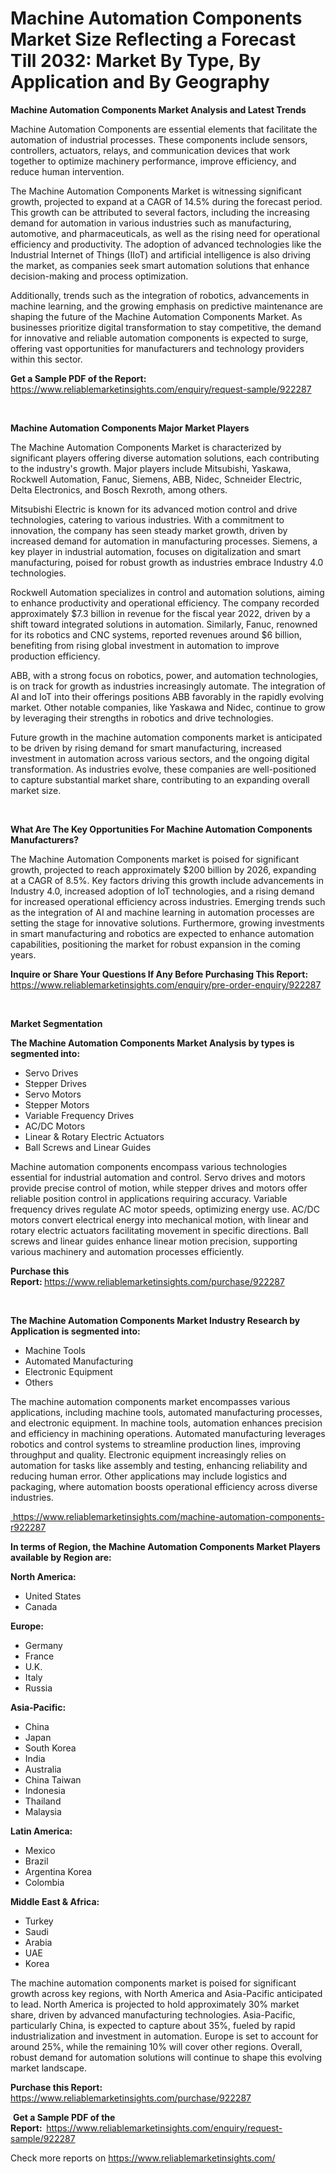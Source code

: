 <p><h1>Machine Automation Components Market Size Reflecting a Forecast Till 2032: Market By Type, By Application and By Geography</h1></p><p><strong>Machine Automation Components Market Analysis and Latest Trends</strong></p>
<p><p>Machine Automation Components are essential elements that facilitate the automation of industrial processes. These components include sensors, controllers, actuators, relays, and communication devices that work together to optimize machinery performance, improve efficiency, and reduce human intervention.</p><p>The Machine Automation Components Market is witnessing significant growth, projected to expand at a CAGR of 14.5% during the forecast period. This growth can be attributed to several factors, including the increasing demand for automation in various industries such as manufacturing, automotive, and pharmaceuticals, as well as the rising need for operational efficiency and productivity. The adoption of advanced technologies like the Industrial Internet of Things (IIoT) and artificial intelligence is also driving the market, as companies seek smart automation solutions that enhance decision-making and process optimization.</p><p>Additionally, trends such as the integration of robotics, advancements in machine learning, and the growing emphasis on predictive maintenance are shaping the future of the Machine Automation Components Market. As businesses prioritize digital transformation to stay competitive, the demand for innovative and reliable automation components is expected to surge, offering vast opportunities for manufacturers and technology providers within this sector.</p></p>
<p><strong>Get a Sample PDF of the Report:&nbsp;</strong> <a href="https://www.reliablemarketinsights.com/enquiry/request-sample/922287?utm_campaign=2481&utm_medium=2&utm_source=Github&utm_content=ia&utm_term=23022025&utm_id=machine-automation-components">https://www.reliablemarketinsights.com/enquiry/request-sample/922287</a></p>
<p>&nbsp;</p>
<p><strong>Machine Automation Components Major Market Players</strong></p>
<p><p>The Machine Automation Components Market is characterized by significant players offering diverse automation solutions, each contributing to the industry's growth. Major players include Mitsubishi, Yaskawa, Rockwell Automation, Fanuc, Siemens, ABB, Nidec, Schneider Electric, Delta Electronics, and Bosch Rexroth, among others.</p><p>Mitsubishi Electric is known for its advanced motion control and drive technologies, catering to various industries. With a commitment to innovation, the company has seen steady market growth, driven by increased demand for automation in manufacturing processes. Siemens, a key player in industrial automation, focuses on digitalization and smart manufacturing, poised for robust growth as industries embrace Industry 4.0 technologies.</p><p>Rockwell Automation specializes in control and automation solutions, aiming to enhance productivity and operational efficiency. The company recorded approximately $7.3 billion in revenue for the fiscal year 2022, driven by a shift toward integrated solutions in automation. Similarly, Fanuc, renowned for its robotics and CNC systems, reported revenues around $6 billion, benefiting from rising global investment in automation to improve production efficiency.</p><p>ABB, with a strong focus on robotics, power, and automation technologies, is on track for growth as industries increasingly automate. The integration of AI and IoT into their offerings positions ABB favorably in the rapidly evolving market. Other notable companies, like Yaskawa and Nidec, continue to grow by leveraging their strengths in robotics and drive technologies.</p><p>Future growth in the machine automation components market is anticipated to be driven by rising demand for smart manufacturing, increased investment in automation across various sectors, and the ongoing digital transformation. As industries evolve, these companies are well-positioned to capture substantial market share, contributing to an expanding overall market size.</p></p>
<p>&nbsp;</p>
<p><strong>What Are The Key Opportunities For Machine Automation Components Manufacturers?</strong></p>
<p><p>The Machine Automation Components market is poised for significant growth, projected to reach approximately $200 billion by 2026, expanding at a CAGR of 8.5%. Key factors driving this growth include advancements in Industry 4.0, increased adoption of IoT technologies, and a rising demand for increased operational efficiency across industries. Emerging trends such as the integration of AI and machine learning in automation processes are setting the stage for innovative solutions. Furthermore, growing investments in smart manufacturing and robotics are expected to enhance automation capabilities, positioning the market for robust expansion in the coming years.</p></p>
<p><strong>Inquire or Share Your Questions If Any Before Purchasing This Report:</strong> <a href="https://www.reliablemarketinsights.com/enquiry/pre-order-enquiry/922287?utm_campaign=2481&utm_medium=2&utm_source=Github&utm_content=ia&utm_term=23022025&utm_id=machine-automation-components">https://www.reliablemarketinsights.com/enquiry/pre-order-enquiry/922287</a></p>
<p>&nbsp;</p>
<p><strong>Market Segmentation</strong></p>
<p><strong>The Machine Automation Components Market Analysis by types is segmented into:</strong></p>
<p><ul><li>Servo Drives</li><li>Stepper Drives</li><li>Servo Motors</li><li>Stepper Motors</li><li>Variable Frequency Drives</li><li>AC/DC Motors</li><li>Linear & Rotary Electric Actuators</li><li>Ball Screws and Linear Guides</li></ul></p>
<p><p>Machine automation components encompass various technologies essential for industrial automation and control. Servo drives and motors provide precise control of motion, while stepper drives and motors offer reliable position control in applications requiring accuracy. Variable frequency drives regulate AC motor speeds, optimizing energy use. AC/DC motors convert electrical energy into mechanical motion, with linear and rotary electric actuators facilitating movement in specific directions. Ball screws and linear guides enhance linear motion precision, supporting various machinery and automation processes efficiently.</p></p>
<p><strong>Purchase this Report:&nbsp;</strong><a href="https://www.reliablemarketinsights.com/purchase/922287?utm_campaign=2481&utm_medium=2&utm_source=Github&utm_content=ia&utm_term=23022025&utm_id=machine-automation-components">https://www.reliablemarketinsights.com/purchase/922287</a></p>
<p>&nbsp;</p>
<p><strong>The Machine Automation Components Market Industry Research by Application is segmented into:</strong></p>
<p><ul><li>Machine Tools</li><li>Automated Manufacturing</li><li>Electronic Equipment</li><li>Others</li></ul></p>
<p><p>The machine automation components market encompasses various applications, including machine tools, automated manufacturing processes, and electronic equipment. In machine tools, automation enhances precision and efficiency in machining operations. Automated manufacturing leverages robotics and control systems to streamline production lines, improving throughput and quality. Electronic equipment increasingly relies on automation for tasks like assembly and testing, enhancing reliability and reducing human error. Other applications may include logistics and packaging, where automation boosts operational efficiency across diverse industries.</p></p>
<p><a href="https://www.reliablemarketinsights.com/machine-automation-components-r922287?utm_campaign=2481&utm_medium=2&utm_source=Github&utm_content=ia&utm_term=23022025&utm_id=machine-automation-components">&nbsp;https://www.reliablemarketinsights.com/machine-automation-components-r922287</a></p>
<p><strong>In terms of Region, the Machine Automation Components Market Players available by Region are:</strong></p>
<p>
    <p> <strong> North America: </strong>
        <ul>
            <li>United States</li>
            <li>Canada</li>
        </ul>
        </p> 
    <p> <strong> Europe: </strong>
        <ul>
            <li>Germany</li>
            <li>France</li>
            <li>U.K.</li>
            <li>Italy</li>
            <li>Russia</li>
        </ul>
        </p> 
    <p> <strong> Asia-Pacific: </strong>
        <ul>
            <li>China</li>
            <li>Japan</li>
            <li>South Korea</li>
            <li>India</li>
            <li>Australia</li>
            <li>China Taiwan</li>
            <li>Indonesia</li>
            <li>Thailand</li>
            <li>Malaysia</li>
        </ul>
        </p> 
    <p> <strong> Latin America: </strong>
        <ul>
            <li>Mexico</li>
            <li>Brazil</li>
            <li>Argentina Korea</li>
            <li>Colombia</li>
        </ul>
        </p> 
    <p> <strong> Middle East & Africa: </strong>
        <ul>
            <li>Turkey</li>
            <li>Saudi</li>
            <li>Arabia</li>
            <li>UAE</li>
            <li>Korea</li>
        </ul>
    </p>
    </p>
<p><p>The machine automation components market is poised for significant growth across key regions, with North America and Asia-Pacific anticipated to lead. North America is projected to hold approximately 30% market share, driven by advanced manufacturing technologies. Asia-Pacific, particularly China, is expected to capture about 35%, fueled by rapid industrialization and investment in automation. Europe is set to account for around 25%, while the remaining 10% will cover other regions. Overall, robust demand for automation solutions will continue to shape this evolving market landscape.</p></p>
<p><strong>Purchase this Report: </strong><a href="https://www.reliablemarketinsights.com/purchase/922287?utm_campaign=2481&utm_medium=2&utm_source=Github&utm_content=ia&utm_term=23022025&utm_id=machine-automation-components">https://www.reliablemarketinsights.com/purchase/922287</a></p>
<p>&nbsp;<strong>Get a Sample PDF of the Report:&nbsp;&nbsp;</strong><a href="https://www.reliablemarketinsights.com/enquiry/request-sample/922287?utm_campaign=2481&utm_medium=2&utm_source=Github&utm_content=ia&utm_term=23022025&utm_id=machine-automation-components">https://www.reliablemarketinsights.com/enquiry/request-sample/922287</a></p>
<p><strong></strong></p>
<p>Check more reports on <a href="https://www.reliablemarketinsights.com/?utm_campaign=2481&utm_medium=2&utm_source=Github&utm_content=ia&utm_term=23022025&utm_id=machine-automation-components">https://www.reliablemarketinsights.com/</a></p>